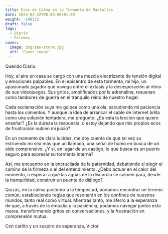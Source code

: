 ```yaml
---
title: Ecos de Calma en la Tormenta de Pantallas
date: 2024–03-22T08:08:00+01:00
weight: -240322
draft: false
tags:
  - Diario
  - Dilemas
cover:
  image: img/zen-storm.jpg
  alt: ‘Cover image’
---
```


Querido Diario:

Hoy, el aire en casa se cargó con una mezcla electrizante de tensión digital y emociones palpables. En el epicentro de esta tormenta, mi hijo, un apasionado jugador que navega entre el éxtasis y la desesperación al ritmo de sus videojuegos. Sus gritos, amplificados por la adrenalina, resuenan como tambores de guerra en el tranquilo reino de nuestro hogar.

Cada exclamación suya me golpea como una ola, sacudiendo mi paciencia hasta los cimientos. Y aunque la idea de arrancar el cable de Internet brilla como una solución tentadora, me pregunto: ¿Es esta la lección que quiero enseñar? ¿Es la dureza la respuesta, o estoy dejando que mis propios ecos de frustración nublen mi juicio?

En un momento de clara lucidez, me doy cuenta de que tal vez su estruendo no sea más que un llamado, una señal de humo en busca de un oído comprensivo. ¿Y si, en lugar de un castigo, lo que busca es un puerto seguro para expresar su tormenta interna? 

Así, me encuentro en la encrucijada de la paternidad, debatiendo si elegir el camino de la firmeza o el del entendimiento. ¿Debo actuar en el calor del momento, o esperar a que las aguas de la discordia se calmen para, desde la tranquilidad, construir un puente de diálogo?

Quizás, en la calma posterior a la tempestad, podamos encontrar un terreno común, estableciendo reglas que resonarán en los confines de nuestros mundos, tanto real como virtual. Mientras tanto, me aferro a la esperanza de que, a través de la empatía y la paciencia, podamos navegar juntos esta marea, transformando gritos en conversaciones, y la frustración en comprensión mutua.

Con cariño y un suspiro de esperanza,
Victor

